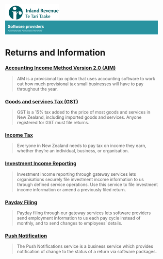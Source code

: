 ![IRD logo](Images/IRlogo.gif)
![Software Dev](Images/SoftwareDev.png)

# Returns and Information

### [Accounting Income Method Version 2.0 (AIM)](./AIM/)
> AIM is a provisional tax option that uses accounting software to work out how much provisional tax small businesses will have to pay throughout the year.
### [Goods and services Tax (GST)](./GST/)
> GST is a 15% tax added to the price of most goods and services in New Zealand, including imported goods and services. Anyone registered for GST must file returns.
### [Income Tax](./Income%20Tax/)
> Everyone in New Zealand needs to pay tax on income they earn, whether they’re an individual, business, or organisation.
### [Investment Income Reporting](./Investment%20Income%20Reporting/)
> Investment income reporting through gateway services lets organisations securely file investment income information to us through defined service operations. Use this service to file investment income information or amend a previously filed return.
### [Payday Filing](./Payday%20Filing/)
> Payday filing through our gateway services lets software providers send employment information to us each pay cycle instead of monthly, and to send changes to employees’ details.
### [Push Notification](./Push%20Notification/)
> The Push Notifications service is a business service which provides notification of change to the status of a return via software packages.